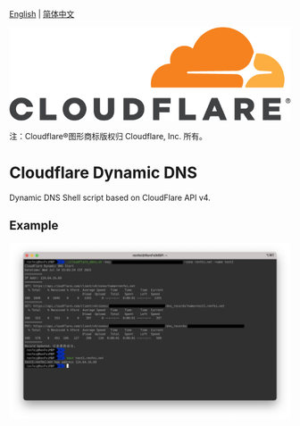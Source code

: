 [English](./README.md) | [简体中文](./README_ZH.md)

![Cloudflare](./document/image/cf-logo.jpg)

注：Cloudflare®图形商标版权归 Cloudflare, Inc. 所有。

# Cloudflare Dynamic DNS
Dynamic DNS Shell script based on CloudFlare API v4. 


## Example

![Example](./document/image/example.png)